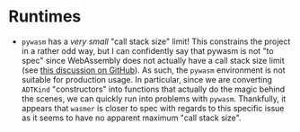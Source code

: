 # Runtimes

* `pywasm` has a _very small_ "call stack size" limit! This constrains the project in a rather odd way, but I can confidently say that pywasm is not "to spec" since WebAssembly does not actually have a call stack size limit (see [this discussion on GitHub](https://github.com/WebAssembly/design/issues/1163)). As such, the `pywasm` environment is not suitable for production usage. In particular, since we are converting `ADTKind` "constructors" into functions that actually do the magic behind the scenes, we can quickly run into problems with `pywasm`. Thankfully, it appears that `wasmer` is closer to spec with regards to this specific issue as it seems to have no apparent maximum "call stack size".
